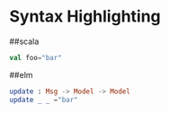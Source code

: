 # Syntax Highlighting

##scala
```scala
val foo="bar"
```

##elm
```elm
update : Msg -> Model -> Model
update _ _ ="bar"
```


